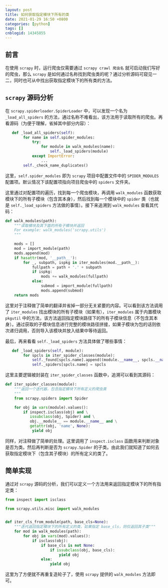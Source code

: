 ```yaml
---
layout: post
title: 如何获取指定模块下所有的类
date: 2021-01-29 16:50 +0800
categories: [python]
tags: []
cnblogid: 14345855
---
```

## 前言
在使用 `scrapy` 时，运行爬虫仅需要通过 `scrapy crawl 爬虫名` 就可启动我们写好的爬虫，那么 `scrapy` 是如何通过名称找到爬虫类的呢？通过分析源码可窥见一二，同时也可从中找出获取指定模块下的所有类的方法。

## `scrapy` 源码分析
在 `scrapy.spiderloader.SpiderLoader` 中，可以发现一个名为 `_load_all_spiders` 的方法，通过名称不难看出，该方法用于读取所有的爬虫。再看源码（为便于理解，省掉其中部分内容）：
```python
   def _load_all_spiders(self):
        for name in self.spider_modules:
            try:
                for module in walk_modules(name):
                    self._load_spiders(module)
            except ImportError:
                ...
        self._check_name_duplicates()
```
这里，`self.spider_modules` 即为 `scrapy` 项目中配置文件中的 `SPIDER_MODULES` 配置项。默认情况下该配置项指向项目爬虫中的 `spiders` 文件夹。

这里通过对配置项的遍历，找到每一个爬虫模块，再调用 `walk_modules` 函数获取模块下的所有子模块（包含其本身），然后找到每一个模块中的 `spider` 类（也就是 `self._load_spiders` 方法做的事情）。接下来追溯到 `walk_modules` 查看其代码：

```python
def walk_modules(path):
    """读取模块及其下面的所有子模块并返回
    For example: walk_modules('scrapy.utils')
    """

    mods = []
    mod = import_module(path)
    mods.append(mod)
    if hasattr(mod, '__path__'):
        for _, subpath, ispkg in iter_modules(mod.__path__):
            fullpath = path + '.' + subpath
            if ispkg:
                mods += walk_modules(fullpath)
            else:
                submod = import_module(fullpath)
                mods.append(submod)
    return mods
```
这里对于注释做了简单的翻译并省掉一部分无关紧要的内容。可以看到该方法调用了 `iter_modules` 找出模块的所有子模块（如果有），`iter_modules` 属于内置模块 `pkgutil` 中的方法，该方法返回指定模块路径下的所有子模块信息（不包含其本身）。通过获取的子模块信息进行完整的模块路径拼接，如果子模块为包的话则依次递归调用，否则导入该模块并放入结果中等待返回。

最后，再来看看 `self._load_spiders` 方法具体做了哪些事情：
```python
   def _load_spiders(self, module):
        for spcls in iter_spider_classes(module):
            self._found[spcls.name].append((module.__name__, spcls.__name__))
            self._spiders[spcls.name] = spcls
```
这里主要逻辑被封装在 `iter_spider_classes` 函数中，追溯可以看到其源码：
```python
def iter_spider_classes(module):
    """返回一个迭代器，包含指定模块下所有定义的爬虫类
    """
    from scrapy.spiders import Spider

    for obj in vars(module).values():
        if inspect.isclass(obj) and \
           issubclass(obj, Spider) and \
           obj.__module__ == module.__name__ and \
           getattr(obj, 'name', None):
            yield obj
```

同样，对注释做了简单的处理。这里调用了 `inspect.isclass` 函数用来判断对象是否为类。然后再判断是否为 `scrapy.Spider` 的子类。由此我们就知道了如何去获取指定模块下（包含其子模块）的所有定义的类了。

## 简单实现
通过对 `scrapy` 源码的分析，我们可以定义一个方法用来返回指定模块下的所有指定类：

```python
from inspect import isclass

from scrapy.utils.misc import walk_modules


def iter_cls_from_module(path, base_cls=None):
    """迭代返回指定模块下的所有定义的类，如果指定 base_cls，则仅返回其子类"""
    for mod in walk_modules(path):
        for obj in vars(mod).values():
            if isclass(obj):
                if base_cls is not None:
                    if issubclass(obj, base_cls):
                        yield obj
                else:
                    yield obj
```

这里为了方便就不再重复造轮子了，使用 `scrapy` 提供的 `walk_modules` 方法即可。


